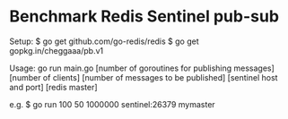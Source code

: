 # Benchmark Redis Sentinel pub-sub

Setup:
$ go get github.com/go-redis/redis
$ go get gopkg.in/cheggaaa/pb.v1

Usage: go run main.go [number of goroutines for publishing messages] [number of clients] [number of messages to be published] [sentinel host and port] [redis master]

e.g. $ go run 100 50 1000000 sentinel:26379 mymaster
